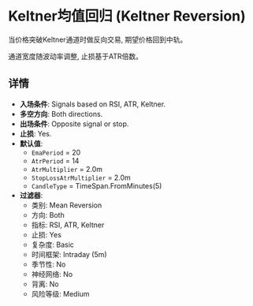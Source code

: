 # Keltner均值回归 (Keltner Reversion)

当价格突破Keltner通道时做反向交易, 期望价格回到中轨。

通道宽度随波动率调整, 止损基于ATR倍数。

## 详情

- **入场条件**: Signals based on RSI, ATR, Keltner.
- **多空方向**: Both directions.
- **出场条件**: Opposite signal or stop.
- **止损**: Yes.
- **默认值**:
  - `EmaPeriod` = 20
  - `AtrPeriod` = 14
  - `AtrMultiplier` = 2.0m
  - `StopLossAtrMultiplier` = 2.0m
  - `CandleType` = TimeSpan.FromMinutes(5)
- **过滤器**:
  - 类别: Mean Reversion
  - 方向: Both
  - 指标: RSI, ATR, Keltner
  - 止损: Yes
  - 复杂度: Basic
  - 时间框架: Intraday (5m)
  - 季节性: No
  - 神经网络: No
  - 背离: No
  - 风险等级: Medium
